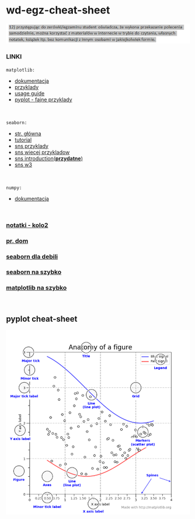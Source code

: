 # wd-egz-cheat-sheet
 ![-](/podstawa.png)
 
 ### LINKI <br>
 `matplotlib:`
 - [dokumentacja](https://matplotlib.org/stable/contents.html)
 - [przyklady](https://matplotlib.org/stable/gallery/index.html)
 - [usage guide](https://matplotlib.org/stable/tutorials/introductory/usage.html#sphx-glr-tutorials-introductory-usage-py)
 - [pyplot - fajne przyklady](https://matplotlib.org/stable/tutorials/introductory/pyplot.html#sphx-glr-tutorials-introductory-pyplot-py)
 
 <br>
 
 `seaborn:`
 - [str. główna](https://seaborn.pydata.org/)
 - [tutorial](https://seaborn.pydata.org/tutorial.html)
 - [sns przyklady](https://stackabuse.com/seaborn-line-plot-tutorial-and-examples)
 - [sns wiecej przykladow](https://www.geeksforgeeks.org/python-seaborn-tutorial/)
 - [sns introduction(**przydatne**)](https://seaborn.pydata.org/introduction.html)
 - [sns w3](https://www.w3schools.com/python/numpy/numpy_random_seaborn.asp)
 
 <br>
 
 `numpy:`
 - [dokumentacja](https://numpy.org/doc/stable/)
 
 <br>
 
 ### [notatki - kolo2](https://github.com/maciejszulia/kolo2/tree/main/pythonProject7)
 ### [pr. dom](https://github.com/maciejszulia/python-uwm)
 ### [seaborn dla debili](https://www.datacamp.com/community/tutorials/seaborn-python-tutorial)
 ### [seaborn na szybko](https://s3.amazonaws.com/assets.datacamp.com/blog_assets/Python_Seaborn_Cheat_Sheet.pdf)
 ### [matplotlib na szybko](https://s3.amazonaws.com/assets.datacamp.com/blog_assets/Python_Matplotlib_Cheat_Sheet.pdf)
 
 <br>
 
 ## pyplot cheat-sheet
 ![-](/plt/pltcheatsheet.webp)